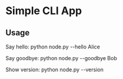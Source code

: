 # Simple CLI App

## Usage

Say hello:
python node.py --hello Alice

Say goodbye:
python node.py --goodbye Bob

Show version:
python node.py --version

